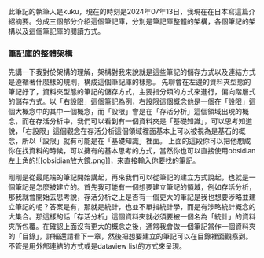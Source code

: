 此筆記的執筆人是kuku，現在的時刻是2024年07年13日，我現在在日本寫這篇介紹摘要。分成三個部分介紹這個筆記庫，分別是筆記庫整體的架構，各個筆記的架構以及這個筆記庫的閱讀方式。

### 筆記庫的整體架構
先講一下我對於架構的理解，架構對我來說就是這些筆記的儲存方式以及連結方式是遵循著什麼樣的規則，構成這個筆記庫的樣態。
先聊會在左邊的資料夾型態的筆記好了，資料夾型態的筆記的儲存方式，主要指分類的方式來進行，偏向階層式的儲存方式。以「右設限」這個筆記為例，右設限這個概念他是一個在「設限」這個大概念中的其中一個概念，而「設限」會是在「存活分析」這個領域出現的概念，而在存活分析中，我們可以看到有一個資料夾是「基礎知識」，可以思考知道說，「右設限」這個觀念在存活分析這個領域裡面基本上可以被視為是基石的概念，所以「設限」就有可能是在「基礎知識」裡面。
上面的這段你可以把他想成你在找資料的時候，可以擁有的基本思考的方式，當然你也可以直接使用obsidian左上角的![[obsidian放大鏡.png]]，來直接輸入你要找的筆記。

剛剛是從最尾端的筆記開始講起，再來我們可以從筆記的建立方式說起，也就是一個筆記是怎麼被建立的。首先我可能有一個想要建立筆記的領域，例如存活分析，那我就會開始去思考說，存活分析之上是否有一個更大的筆記是我也想要涉略並建立筆記的呢？答案是有，那就是統計，也並不單指統計學，而是有涉略統計概念的大集合。那這樣的話「存活分析」這個資料夾就必須要被一個名為「統計」的資料夾所包覆。在確認上面沒有更大的概念之後，通常我會做一個筆記當作一個資料夾的「目錄」，詳細還請看下一章，然後把想要建立的筆記可以在目錄裡面觀察到。
不管是用外部連結的方式或是dataview list的方式來呈現。